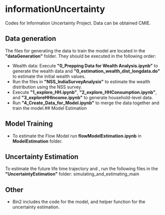 # informationUncertainty
Codes for Information Uncertainty Project. Data can be obtained CMIE. 

## Data generation
The files for generating the data to train the model are located in the **"dataGeneration"** folder. They should be executed in the following order:
- Wealth data: Execute **"0_Prepping Data for Wealth Analysis.ipynb"** to generate the wealth data and **"0_estimation_wealth_dist_longdata.do"** to estimate the initial wealth values.
- Run the files in **"NSS_IndiaSurveyAnalysis"** to estimate the wealth distribution using the NSS survey.
- Execute **"1_explore_HH.ipynb"**, **"2_explore_HHConsumption.ipynb"**, and **"3_exploreHHIncome.ipynb"** to generate household-level data.
- Run **"4_Create_Data_for_Model.ipynb"** to merge the data together and train the model.## Model Estimation 
## Model Training
- To estimate the Flow Model run **flowModelEstimation.ipynb** in **ModelEstimation** folder.
## Uncertainty Estimation
To estimate the future life time trajectory and , run the following files in the **"UncertaintyEstimation"** folder:
simulating_and_estimating_main
## Other
- Bin2 includes the code for the model, and helper function for the uncertainty estimation.